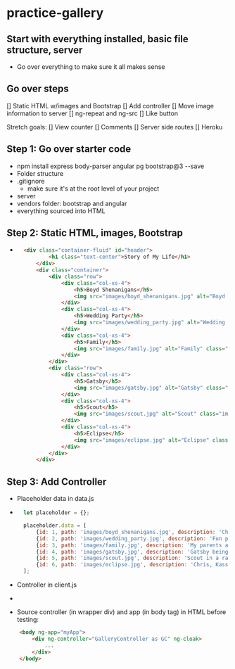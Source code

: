 # practice-gallery

## Start with everything installed, basic file structure, server

- Go over everything to make sure it all makes sense

## Go over steps

[] Static HTML w/images and Bootstrap
[] Add controller
[] Move image information to server
[] ng-repeat and ng-src
[] Like button

Stretch goals:
[] View counter
[] Comments
[] Server side routes
[] Heroku

## Step 1: Go over starter code

- npm install express body-parser angular pg bootstrap@3 --save
- Folder structure
- .gitignore
    - make sure it's at the root level of your project
- server
- vendors folder: bootstrap and angular
- everything sourced into HTML

## Step 2: Static HTML, images, Bootstrap

- ```HTML
    <div class="container-fluid" id="header">
            <h1 class="text-center">Story of My Life</h1>
        </div>
        <div class="container">
            <div class="row">
                <div class="col-xs-4">
                    <h5>Boyd Shenanigans</h5>
                    <img src="images/boyd_shenanigans.jpg" alt="Boyd Shenanigans" class="img-thumbnail">
                </div>
                <div class="col-xs-4">
                    <h5>Wedding Party</h5>
                    <img src="images/wedding_party.jpg" alt="Wedding Party" class="img-thumbnail">
                </div>
                <div class="col-xs-4">
                    <h5>Family</h5>
                    <img src="images/family.jpg" alt="Family" class="img-thumbnail">
                </div>
            </div>
            <div class="row">
                <div class="col-xs-4">
                    <h5>Gatsby</h5>
                    <img src="images/gatsby.jpg" alt="Gatsby" class="img-thumbnail">
                </div>
                <div class="col-xs-4">
                    <h5>Scout</h5>
                    <img src="images/scout.jpg" alt="Scout" class="img-thumbnail">
                </div>
                <div class="col-xs-4">
                    <h5>Eclipse</h5>
                    <img src="images/eclipse.jpg" alt="Eclipse" class="img-thumbnail">
                </div>
            </div>
        </div>
    ```

## Step 3: Add Controller

- Placeholder data in data.js
- ```JavaScript
    let placeholder = {};

    placeholder.data = [
        {id: 1, path: 'images/boyd_shenanigans.jpg', description: 'Chris and I being weird at a wedding', likes: 0, views: 0, showText: false},
        {id: 2, path: 'images/wedding_party.jpg', description: 'Fun picture from our wedding', likes: 0, views: 0, showText: false},
        {id: 3, path: 'images/family.jpg', description: 'My parents and I when I was little', likes: 0, views: 0, showText: false},
        {id: 4, path: 'images/gatsby.jpg', description: 'Gatsby being silly', likes: 0, views: 0, showText: false},
        {id: 5, path: 'images/scout.jpg', description: 'Scout in a rare moment of calm', likes: 0, views: 0, showText: false},
        {id: 6, path: 'images/eclipse.jpg', description: 'Chris, Kassi, and I during the solar eclipse', likes: 0, views: 0, showText: false}
    ];
    ```

- Controller in client.js
- ```JavaScript

    ```
- Source controller (in wrapper div) and app (in body tag) in HTML before testing:
```HTML
    <body ng-app="myApp">
        <div ng-controller="GalleryController as GC" ng-cloak>
            ...
        </div>
    </body>
```



